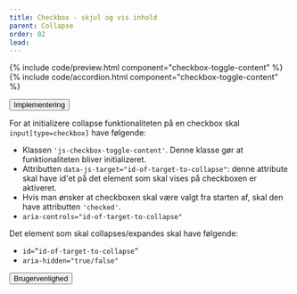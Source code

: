 ```yaml
---
title: Checkbox - skjul og vis inhold
parent: Collapse
order: 02
lead: 
---
```


{% include code/preview.html component="checkbox-toggle-content" %}
{% include code/accordion.html component="checkbox-toggle-content" %}
<div class="accordion-bordered">
  <button class="button-unstyled accordion-button"
      aria-expanded="true" aria-controls="checkbox-toggle-content-tech">
    Implementering
  </button>
  <div id="checkbox-toggle-content-tech" aria-hidden="false" class="accordion-content">
    <p>For at initializere collapse funktionaliteten på en checkbox skal <code>input[type=checkbox]</code> have følgende:</p>
    <ul>
      <li>Klassen <code>'js-checkbox-toggle-content'</code>. Denne klasse gør at funktionaliteten bliver initializeret. </li>
      <li>Attributten <code>data-js-target="id-of-target-to-collapse"</code>: denne attribute skal have id'et på det element som skal vises på checkboxen er aktiveret. </li>
      <li>Hvis man ønsker at checkboxen skal være valgt fra starten af, skal den have attributten <code>'checked'</code>.</li>
      <li><code>aria-controls="id-of-target-to-collapse" </code></li>
    </ul>
    <p>Det element som skal collapses/expandes skal have følgende:</p>
    <ul>
      <li><code>id=”id-of-target-to-collapse”</code></li>
      <li><code>aria-hidden="true/false"</code></li>
    </ul>   
  </div>
</div>
<div class="accordion-bordered accordion-docs">
  <button class="button-unstyled accordion-button"
      aria-expanded="true" aria-controls="checkbox-toggle-content-docs">
    Brugervenlighed
  </button>
  <div id="checkbox-toggle-content-docs" class="accordion-content">
    
  </div>
</div>